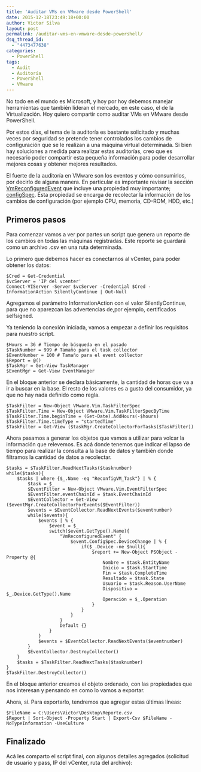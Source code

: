 ```yaml
---
title: 'Auditar VMs en VMware desde PowerShell'
date: 2015-12-18T23:49:18+00:00
author: Victor Silva
layout: post
permalink: /auditar-vms-en-vmware-desde-powershell/
dsq_thread_id:
  - "4473477638"
categories:
  - PowerShell
tags:
  - Audit
  - Auditoría
  - PowerShell
  - VMware
---
```

No todo en el mundo es Microsoft, y hoy por hoy debemos manejar herramientas que también lideran el mercado, en este caso, el de la Virtualización. Hoy quiero compartir como auditar VMs en VMware desde PowerShell.

Por estos días, el tema de la auditoría es bastante solicitado y muchas veces por seguridad se pretende tener controlados los cambios de configuración que se le realizan a una máquina virtual determinada. Si bien hay soluciones a medida para realizar estas auditorías, creo que es necesario poder compartir esta pequeña información para poder desarrollar mejores cosas y obtener mejores resultados.

El fuerte de la auditoría en VMware son los eventos y cómo consumirlos, por decirlo de alguna manera. En particular es importante revisar la sección [VmReconfiguredEvent](http://pubs.vmware.com/vsphere-60/index.jsp?topic=/com.vmware.wssdk.apiref.doc/vim.event.VmReconfiguredEvent.html) que incluye una propiedad muy importante; [configSpec](http://pubs.vmware.com/vsphere-60/index.jsp?topic=/com.vmware.wssdk.apiref.doc/vim.event.VmReconfiguredEvent.html). Ésta propiedad se encarga de recolectar la información de los cambios de configuración (por ejemplo CPU, memoria, CD-ROM, HDD, etc.)

## Primeros pasos

Para comenzar vamos a ver por partes un script que genera un reporte de los cambios en todas las máquinas registradas. Este reporte se guardará como un archivo .csv en una ruta determinada.

Lo primero que debemos hacer es conectarnos al vCenter, para poder obtener los datos:

    $Cred = Get-Credential
    $vcServer = 'IP del vcenter'
    Connect-VIServer -Server $vcServer -Credential $Cred -InformationAction SilentlyContinue | Out-Null
    

Agregamos el parámetro InformationAction con el valor SilentlyContinue, para que no aparezcan las advertencias de,por ejemplo, certificados selfsigned.

Ya teniendo la conexión iniciada, vamos a empezar a definir los requisitos para nuestro script.

    $Hours = 36 # Tiempo de búsqueda en el pasado
    $TaskNumber = 999 # Tamaño para el task collector
    $EventNumber = 100 # Tamaño para el event collector
    $Report = @()
    $TaskMgr = Get-View TaskManager
    $EventMgr = Get-View EventManager
    

En el bloque anterior se declara básicamente, la cantidad de horas que va a ir a buscar en la base. El resto de los valores es a gusto del consumidor, ya que no hay nada definido como regla.

    $TaskFilter = New-Object VMware.Vim.TaskFilterSpec
    $TaskFilter.Time = New-Object VMware.Vim.TaskFilterSpecByTime
    $TaskFilter.Time.beginTime = (Get-Date).AddHours(-$hours)
    $TaskFilter.Time.timeType = "startedTime"
    $TaskFilter = Get-View ($taskMgr.CreateCollectorForTasks($TaskFilter))
    

Ahora pasamos a generar los objetos que vamos a utilizar para volcar la información que relevemos. Es acá donde tenemos que indicar el lapso de tiempo para realizar la consulta a la base de datos y también donde filtramos la cantidad de datos a recolectar.

    $tasks = $TaskFilter.ReadNextTasks($tasknumber)
    while($tasks){
        $tasks | where {$_.Name -eq "ReconfigVM_Task"} | % {
            $task = $_
            $EventFilter = New-Object VMware.Vim.EventFilterSpec
            $EventFilter.eventChainId = $task.EventChainId
            $EventCollector = Get-View ($eventMgr.CreateCollectorForEvents($EventFilter))
            $events = $EventCollector.ReadNextEvents($eventnumber)
            while($events){
                $events | % {
                    $event = $_
                    switch($event.GetType().Name){
                        "VmReconfiguredEvent" {
                            $event.ConfigSpec.DeviceChange | % {
                                if($_.Device -ne $null){
                                    $report += New-Object PSObject -Property @{
                                        Nombre = $task.EntityName
                                        Inicio = $task.StartTime
                                        Fin = $task.CompleteTime
                                        Resultado = $task.State
                                        Usuario = $task.Reason.UserName
                                        Dispositivo = $_.Device.GetType().Name
                                        Operación = $_.Operation
                                    }
                                }
                            }
                        }
                        Default {}
                    }
                }
                $events = $EventCollector.ReadNextEvents($eventnumber)
            }
            $EventCollector.DestroyCollector()
        }
        $tasks = $TaskFilter.ReadNextTasks($tasknumber)
    }
    $TaskFilter.DestroyCollector()
    

En el bloque anterior creamos el objeto ordenado, con las propiedades que nos interesan y pensando en como lo vamos a exportar.

Ahora, sí. Para exportarlo, tendremos que agregar estas últimas líneas:

    $FileName = C:\Users\Victor\Desktop\Reporte.csv
    $Report | Sort-Object -Property Start | Export-Csv $FileName -NoTypeInformation -UseCulture
    

## Finalizado

Acá les comparto el script final, con algunos detalles agregados (solicitud de usuario y pass, IP del vCenter, ruta del archivo):